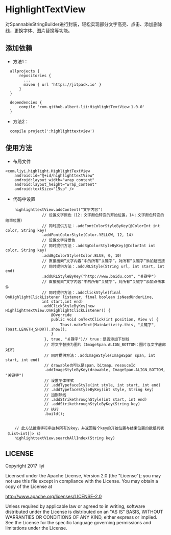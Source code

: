 # HighlightTextView
对SpannableStringBuilder进行封装，轻松实现部分文字高亮、点击、添加删除线，更换字体、图片替换等功能。

## 添加依赖
- 方法1：
~~~
  allprojects {
      repositories {
        ...
        maven { url 'https://jitpack.io' }
      }
  }
  
  dependencies {
      compile 'com.github.albert-lii:HighlightTextView:1.0.0'
  }
~~~
- 方法2：
~~~
  compile project(':highlighttextview')
~~~

## 使用方法
- 布局文件
~~~
<com.liyi.highlight.HighlightTextView
    android:id="@+id/highlighttextView"
    android:layout_width="wrap_content"
    android:layout_height="wrap_content"
    android:textSize="15sp" />    
~~~
- 代码中设置
~~~
    highlighttextView.addContent("文字内容")
                // 设置文字颜色（12：文字颜色转变的开始位置，14：文字颜色转变的结束位置）
                // 同时提供方法：.addFontColorStyleByKey(@ColorInt int color, String key)
                .addFontColorStyle(Color.YELLOW, 12, 14)
                // 设置文字背景色
                // 同时提供方法：.addBgColorStyleByKey(@ColorInt int color, String key)
                .addBgColorStyle(Color.BLUE, 0, 10）
                // 直接搜索“文字内容”中的所有“关键字”，对所有“关键字”添加超链接
                // 同时提供方法：.addURLStyle(String url, int start, int end)
                .addURLStyleByKey("http://www.baidu.com", "关键字")
                // 直接搜索“文字内容”中的所有“关键字”，对所有“关键字”添加点击事件
                // 同时提供方法：.addClickStyle(final OnHighlightClickListener listener, final boolean isNeedUnderLine, 
                int start,int end)
                .addClickStyleByKey(new HighlightTextView.OnHighlightClickListener() {
                    @Override
                    public void onTextClick(int position, View v) {
                        Toast.makeText(MainActivity.this, "关键字", Toast.LENGTH_SHORT).show();
                    }
                 }, true, "关键字")// true：是否添加下划线
                 // 将文字替换为图片（ImageSpan.ALIGN_BOTTOM：图片与文字底部对齐）
                 // 同时提供方法：.addImageStyle(ImageSpan span, int start, int end)
                 // drawable也可以是span、bitmap、resouceId
                 .addImageStyleByKey(drawable, ImageSpan.ALIGN_BOTTOM, "关键字")
                 // 设置字体样式
                 // .addTypefaceStyle(int style, int start, int end) 
                 // .addTypefaceStyleByKey(int style, String key)
                 // 加删除线
                 // .addStrikethroughStyle(int start, int end)
                 // .addStrikethroughStyleByKey(String key)
                 // 执行
                 .build();
                 
                 
    // 此方法搜索字符串这种所有的key，并返回每个key的开始位置与结束位置的数组列表（List<int[]> s）             
    highlighttextView.searchAllIndex(String key)      
~~~

## LICENSE
Copyright 2017 liyi

Licensed under the Apache License, Version 2.0 (the "License");
you may not use this file except in compliance with the License.
You may obtain a copy of the License at

   http://www.apache.org/licenses/LICENSE-2.0

Unless required by applicable law or agreed to in writing, software
distributed under the License is distributed on an "AS IS" BASIS,
WITHOUT WARRANTIES OR CONDITIONS OF ANY KIND, either express or implied.
See the License for the specific language governing permissions and
limitations under the License.

